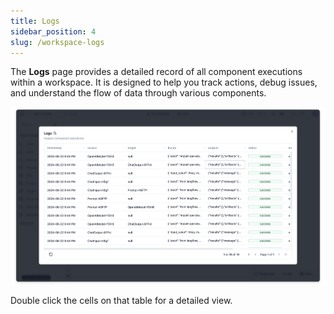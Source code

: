 ```yaml
---
title: Logs
sidebar_position: 4
slug: /workspace-logs
---
```




The **Logs** page provides a detailed record of all component executions within a workspace. It is designed to help you track actions, debug issues, and understand the flow of data through various components.


![](./816620192.png)


Double click the cells on that table for a detailed view.

